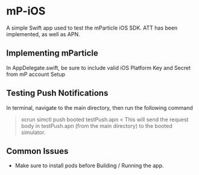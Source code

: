 # mP-iOS
A simple Swift app used to test the mParticle iOS SDK. ATT has been implemented, as well as APN. 

## Implementing mParticle 
In AppDelegate.swift, be sure to include valid iOS Platform Key and Secret from mP account Setup

## Testing Push Notifications
In terminal, navigate to the main directory, then run the following command
> xcrun simctl push booted testPush.apn <
This will send the request body in testPush.apn (from the main directory) to the booted simulator.  

## Common Issues
- Make sure to install pods before Building / Running the app. 
